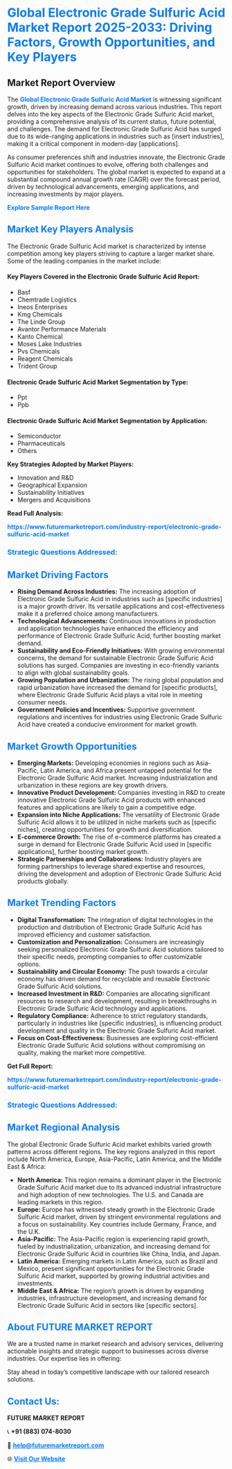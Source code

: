 <h1 style="color: #007BFF;">Global Electronic Grade Sulfuric Acid Market Report 2025-2033: Driving Factors, Growth Opportunities, and Key Players</h1>

<section id="overview">
<h2>Market Report Overview</h2>
<p>The <a href="https://www.futuremarketreport.com/industry-report/electronic-grade-sulfuric-acid-market" style="color: #007BFF; text-decoration: none;"><strong>Global Electronic Grade Sulfuric Acid Market</strong></a> is witnessing significant growth, driven by increasing demand across various industries. This report delves into the key aspects of the Electronic Grade Sulfuric Acid market, providing a comprehensive analysis of its current status, future potential, and challenges. The demand for Electronic Grade Sulfuric Acid has surged due to its wide-ranging applications in industries such as [insert industries], making it a critical component in modern-day [applications].</p>
<p>As consumer preferences shift and industries innovate, the Electronic Grade Sulfuric Acid market continues to evolve, offering both challenges and opportunities for stakeholders. The global market is expected to expand at a substantial compound annual growth rate (CAGR) over the forecast period, driven by technological advancements, emerging applications, and increasing investments by major players.</p>
</section>

<section id="overview">
<p><a href="https://www.futuremarketreport.com/request-sample/reportId=30160" style="color: #007BFF; text-decoration: none;"><strong>Explore Sample Report Here</strong></a></p>
</section>

<section id="key-players">
<h2 style="color: #007BFF;">Market Key Players Analysis</h2>
<p>The Electronic Grade Sulfuric Acid market is characterized by intense competition among key players striving to capture a larger market share. Some of the leading companies in the market include:</p>
<h4>Key Players Covered in the Electronic Grade Sulfuric Acid Report:</h4>
<ul><li>Basf</li><li>Chemtrade Logistics</li><li>Ineos Enterprises</li><li>Kmg Chemicals</li><li>The Linde Group</li><li>Avantor Performance Materials</li><li>Kanto Chemical</li><li>Moses Lake Industries</li><li>Pvs Chemicals</li><li>Reagent Chemicals</li><li>Trident Group</li></ul>
<h4>Electronic Grade Sulfuric Acid Market Segmentation by Type:</h4>
<ul><li>Ppt</li><li>Ppb</li></ul>

<h4>Electronic Grade Sulfuric Acid Market Segmentation by Application:</h4>
<ul><li>Semiconductor</li><li>Pharmaceuticals</li><li>Others</li></ul>
<p><strong>Key Strategies Adopted by Market Players:</strong></p>
<ul>
<li>Innovation and R&D</li>
<li>Geographical Expansion</li>
<li>Sustainability Initiatives</li>
<li>Mergers and Acquisitions</li>
</ul>
</section>

<section>
<p><strong>Read Full Analysis: </strong></p><a href="https://www.futuremarketreport.com/industry-report/electronic-grade-sulfuric-acid-market" style="color: #007BFF; text-decoration: none;"><strong>https://www.futuremarketreport.com/industry-report/electronic-grade-sulfuric-acid-market</strong></a>
<h3 style="color: #007BFF;">Strategic Questions Addressed:</h3>
</section>

<section id="driving-factors">
<h2 style="color: #007BFF;">Market Driving Factors</h2>
<ul>
<li><strong>Rising Demand Across Industries:</strong> The increasing adoption of Electronic Grade Sulfuric Acid in industries such as [specific industries] is a major growth driver. Its versatile applications and cost-effectiveness make it a preferred choice among manufacturers.</li>
<li><strong>Technological Advancements:</strong> Continuous innovations in production and application technologies have enhanced the efficiency and performance of Electronic Grade Sulfuric Acid, further boosting market demand.</li>
<li><strong>Sustainability and Eco-Friendly Initiatives:</strong> With growing environmental concerns, the demand for sustainable Electronic Grade Sulfuric Acid solutions has surged. Companies are investing in eco-friendly variants to align with global sustainability goals.</li>
<li><strong>Growing Population and Urbanization:</strong> The rising global population and rapid urbanization have increased the demand for [specific products], where Electronic Grade Sulfuric Acid plays a vital role in meeting consumer needs.</li>
<li><strong>Government Policies and Incentives:</strong> Supportive government regulations and incentives for industries using Electronic Grade Sulfuric Acid have created a conducive environment for market growth.</li>
</ul>
</section>

<section id="growth-opportunities">
<h2 style="color: #007BFF;">Market Growth Opportunities</h2>
<ul>
<li><strong>Emerging Markets:</strong> Developing economies in regions such as Asia-Pacific, Latin America, and Africa present untapped potential for the Electronic Grade Sulfuric Acid market. Increasing industrialization and urbanization in these regions are key growth drivers.</li>
<li><strong>Innovative Product Development:</strong> Companies investing in R&D to create innovative Electronic Grade Sulfuric Acid products with enhanced features and applications are likely to gain a competitive edge.</li>
<li><strong>Expansion into Niche Applications:</strong> The versatility of Electronic Grade Sulfuric Acid allows it to be utilized in niche markets such as [specific niches], creating opportunities for growth and diversification.</li>
<li><strong>E-commerce Growth:</strong> The rise of e-commerce platforms has created a surge in demand for Electronic Grade Sulfuric Acid used in [specific applications], further boosting market growth.</li>
<li><strong>Strategic Partnerships and Collaborations:</strong> Industry players are forming partnerships to leverage shared expertise and resources, driving the development and adoption of Electronic Grade Sulfuric Acid products globally.</li>
</ul>
</section>

<section id="trending-factors">
<h2 style="color: #007BFF;">Market Trending Factors</h2>
<ul>
<li><strong>Digital Transformation:</strong> The integration of digital technologies in the production and distribution of Electronic Grade Sulfuric Acid has improved efficiency and customer satisfaction.</li>
<li><strong>Customization and Personalization:</strong> Consumers are increasingly seeking personalized Electronic Grade Sulfuric Acid solutions tailored to their specific needs, prompting companies to offer customizable options.</li>
<li><strong>Sustainability and Circular Economy:</strong> The push towards a circular economy has driven demand for recyclable and reusable Electronic Grade Sulfuric Acid solutions.</li>
<li><strong>Increased Investment in R&D:</strong> Companies are allocating significant resources to research and development, resulting in breakthroughs in Electronic Grade Sulfuric Acid technology and applications.</li>
<li><strong>Regulatory Compliance:</strong> Adherence to strict regulatory standards, particularly in industries like [specific industries], is influencing product development and quality in the Electronic Grade Sulfuric Acid market.</li>
<li><strong>Focus on Cost-Effectiveness:</strong> Businesses are exploring cost-efficient Electronic Grade Sulfuric Acid solutions without compromising on quality, making the market more competitive.</li>
</ul>
</section>

<section>
<p><strong>Get Full Report: </strong></p><a href="https://www.futuremarketreport.com/industry-report/electronic-grade-sulfuric-acid-market" style="color: #007BFF; text-decoration: none;"><strong>https://www.futuremarketreport.com/industry-report/electronic-grade-sulfuric-acid-market</strong></a>
<h3 style="color: #007BFF;">Strategic Questions Addressed:</h3>
</section>


<section id="regional-analysis">
<h2 style="color: #007BFF;">Market Regional Analysis</h2>
<p>The global Electronic Grade Sulfuric Acid market exhibits varied growth patterns across different regions. The key regions analyzed in this report include North America, Europe, Asia-Pacific, Latin America, and the Middle East & Africa:</p>
<ul>
<li><strong>North America:</strong> This region remains a dominant player in the Electronic Grade Sulfuric Acid market due to its advanced industrial infrastructure and high adoption of new technologies. The U.S. and Canada are leading markets in this region.</li>
<li><strong>Europe:</strong> Europe has witnessed steady growth in the Electronic Grade Sulfuric Acid market, driven by stringent environmental regulations and a focus on sustainability. Key countries include Germany, France, and the U.K.</li>
<li><strong>Asia-Pacific:</strong> The Asia-Pacific region is experiencing rapid growth, fueled by industrialization, urbanization, and increasing demand for Electronic Grade Sulfuric Acid in countries like China, India, and Japan.</li>
<li><strong>Latin America:</strong> Emerging markets in Latin America, such as Brazil and Mexico, present significant opportunities for the Electronic Grade Sulfuric Acid market, supported by growing industrial activities and investments.</li>
<li><strong>Middle East & Africa:</strong> The region’s growth is driven by expanding industries, infrastructure development, and increasing demand for Electronic Grade Sulfuric Acid in sectors like [specific sectors].</li>
</ul>
</section>

<footer>
<h2 style="color: #007BFF;">About FUTURE MARKET REPORT</h2>
<p>We are a trusted name in market research and advisory services, delivering actionable insights and strategic support to businesses across diverse industries. Our expertise lies in offering:</p>

<p>Stay ahead in today’s competitive landscape with our tailored research solutions.</p>

<h2 style="color: #007BFF;">Contact Us:</h2>
<p><strong>FUTURE MARKET REPORT</strong></p>
<p>📞 <strong>+91 (883) 074-8030</strong></p>
<p>📧 <strong><a href="mailto:help@futuremarketreport.com" style="color: #007BFF;">help@futuremarketreport.com</a></strong></p>
<p>🌐 <strong><a href="https://www.futuremarketreport.com/" style="color: #007BFF;">Visit Our Website</a></strong></p>
</footer>